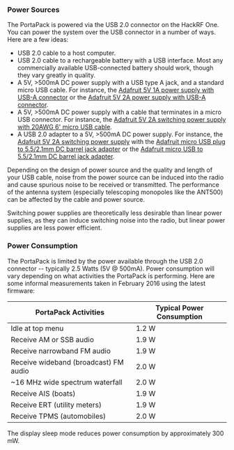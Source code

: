 ### Power Sources

The PortaPack is powered via the USB 2.0 connector on the HackRF One. You can power the system over the USB connector in a number of ways. Here are a few ideas:

* USB 2.0 cable to a host computer.
* USB 2.0 cable to a rechargeable battery with a USB interface. Most any commercially available USB-connected battery should work, though they vary greatly in quality.
* A 5V, >500mA DC power supply with a USB type A jack, and a standard micro USB cable. For instance, the [Adafruit 5V 1A power supply with USB-A connector](https://www.adafruit.com/products/501) or the [Adafruit 5V 2A power supply with USB-A connector](https://www.adafruit.com/products/1994).
* A 5V, >500mA DC power supply with a cable that terminates in a micro USB connector. For instance, the [Adafruit 5V 2A switching power supply with 20AWG 6' micro USB cable](https://www.adafruit.com/products/1995).
* A USB 2.0 adapter to a 5V, >500mA DC power supply. For instance, the [Adafruit 5V 2A switching power supply](https://www.adafruit.com/products/276) with the [Adafruit micro USB plug to 5.5/2.1mm DC barrel jack adapter](https://www.adafruit.com/products/2727) or the [Adafruit micro USB to 5.5/2.1mm DC barrel jack adapter](https://www.adafruit.com/products/2789).

Depending on the design of power source and the quality and length of your USB cable, noise from the power source can be induced into the radio and cause spurious noise to be received or transmitted. The performance of the antenna system (especially telescoping monopoles like the ANT500) can be affected by the cable and power source.

Switching power supplies are theoretically less desirable than linear power supplies, as they can induce switching noise into the radio, but linear power supplies are less power efficient.

### Power Consumption

The PortaPack is limited by the power available through the USB 2.0 connector -- typically 2.5 Watts (5V @ 500mA). Power consumption will vary depending on what activities the PortaPack is performing. Here are some informal measurements taken in February 2016 using the latest firmware:

| PortaPack Activities | Typical Power Consumption |
| -------------------- | ------------------------- |
| Idle at top menu | 1.2 W |
| Receive AM or SSB audio | 1.9 W |
| Receive narrowband FM audio | 1.9 W |
| Receive wideband (broadcast) FM audio | 2.0 W |
| ~16 MHz wide spectrum waterfall | 2.0 W |
| Receive AIS (boats) | 1.9 W |
| Receive ERT (utility meters) | 1.9 W |
| Receive TPMS (automobiles) | 2.0 W |

The display sleep mode reduces power consumption by approximately 300 mW.
